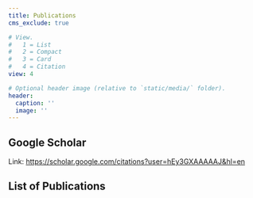 ```yaml
---
title: Publications
cms_exclude: true

# View.
#   1 = List
#   2 = Compact
#   3 = Card
#   4 = Citation
view: 4

# Optional header image (relative to `static/media/` folder).
header:
  caption: ''
  image: ''
---
```

## Google Scholar
Link: https://scholar.google.com/citations?user=hEy3GXAAAAAJ&hl=en
## List of Publications